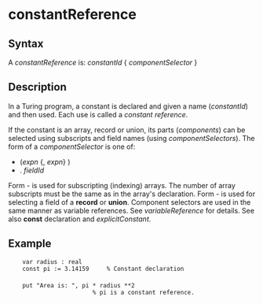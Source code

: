 
# constantReference

## Syntax
A _constantReference_ is:   _constantId_ { _componentSelector_ }

## Description
In a Turing program, a constant is declared and given a name (_constantId_) and then used. Each use is called a _constant reference_.

If the constant is an array, record or union, its parts (_components_) can be selected using subscripts and field names (using _componentSelectors_). The form of a _componentSelector_ is one of:


-    (_expn_ {, _expn_} )  
-    . _fieldId_  


Form -  is used for subscripting (indexing) arrays. The number of array subscripts must be the same as in the array's declaration. Form -  is used for selecting a field of a **record** or **union**. Component selectors are used in the same manner as variable references. See _variableReference_ for details. See also **const** declaration and _explicitConstant_.


## Example


        var radius : real
        const pi := 3.14159     % Constant declaration
        
        put "Area is: ", pi * radius **2
                            % pi is a constant reference.
